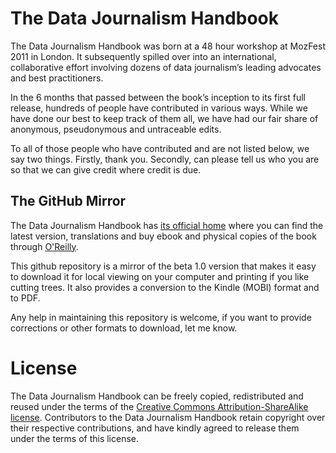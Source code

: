 The Data Journalism Handbook
============================

The Data Journalism Handbook was born at a 48 hour workshop at MozFest 2011 in London. It subsequently spilled over into an international, collaborative effort involving dozens of data journalism’s leading advocates and best practitioners.

In the 6 months that passed between the book’s inception to its first full release, hundreds of people have contributed in various ways. While we have done our best to keep track of them all, we have had our fair share of anonymous, pseudonymous and untraceable edits.

To all of those people who have contributed and are not listed below, we say two things. Firstly, thank you. Secondly, can please tell us who you are so that we can give credit where credit is due.

The GitHub Mirror
-----------------

The Data Journalism Handbook has [its official home](http://datajournalismhandbook.org/1.0/en/) where you can find the latest version, translations and buy ebook and physical copies of the book through [O'Reilly](http://shop.oreilly.com/product/0636920025603.do).

This github repository is a mirror of the beta 1.0 version that makes it easy to download it for local viewing on your computer and printing if you like cutting trees. It also provides a conversion to the Kindle (MOBI) format and to PDF.

Any help in maintaining this repository is welcome, if you want to provide corrections or other formats to download, let me know.

License
=======

The Data Journalism Handbook can be freely copied, redistributed and reused under the terms of the <a href="http://creativecommons.org/licenses/by-sa/3.0/">Creative Commons Attribution-ShareAlike license</a>. Contributors to the Data Journalism Handbook retain copyright over their respective contributions, and have kindly agreed to release them under the terms of this license.
